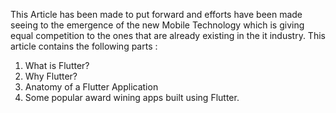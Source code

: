 This Article has been made to put forward and efforts have been made seeing to
the emergence of the new Mobile Technology which is giving equal
competition to the ones that are already existing in the it industry.
This article contains the following parts :
1. What is Flutter?
2. Why Flutter?
3. Anatomy of a Flutter Application
4. Some popular award wining apps built using Flutter.